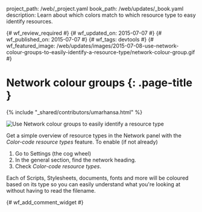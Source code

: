 project_path: /web/_project.yaml
book_path: /web/updates/_book.yaml
description: Learn about which colors match to which resource type to easy identify resources.

{# wf_review_required #}
{# wf_updated_on: 2015-07-07 #}
{# wf_published_on: 2015-07-07 #}
{# wf_tags: devtools #}
{# wf_featured_image: /web/updates/images/2015-07-08-use-network-colour-groups-to-easily-identify-a-resource-type/network-colour-group.gif #}

# Network colour groups {: .page-title }

{% include "_shared/contributors/umarhansa.html" %}


<img src="/web/updates/images/2015-07-08-use-network-colour-groups-to-easily-identify-a-resource-type/network-colour-group.gif" alt="Use Network colour groups to easily identify a resource type">

Get a simple overview of resource types in the Network panel with the <em>Color-code resource types</em> feature. To enable (if not already)

<ol>
<li>Go to Settings (the cog wheel)</li>
<li>In the general section, find the network heading.</li>
<li>Check <em>Color-code resource types</em>.</li>
</ol>

Each of Scripts, Stylesheets, documents, fonts and more will be coloured based on its type so you can easily understand what you're looking at without having to read the filename.



		


{# wf_add_comment_widget #}
